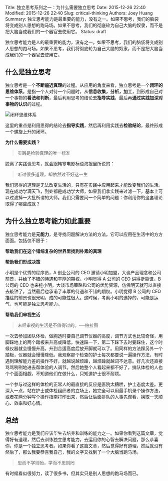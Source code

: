 Title: 独立思考系列之一：为什么需要独立思考
Date: 2015-12-26 22:40
Modified: 2015-12-26 22:40
Slug: critical-thinking
Authors: Joey Huang
Summary: 独立思考能力是最重要的能力，没有之一。如果不思考，我们的脑袋将变成别人思想的跑马场。如果不思考，我们的彻底轮为自己大脑的奴隶，而不是把大脑当成我们的一个器官去使用它。
Status: draft

独立思考能力是人的最重要的能力，没有之一。如果不思考，我们的脑袋将变成别人思想的跑马场。如果不思考，我们将彻底轮为自己大脑的奴隶，而不是把大脑当成我们的一个器官去使用它。

## 什么是独立思考

独立思考是一个**不断逼近真理**的过程。从应用的角度来看，独立思考是一个**闭环的思维体系**。是指一个人对待一个问题时，从**信息收集，分析，加工**，到形成自己对一个事物的**看法和判断**，最后利用思考的结论去**指导实践**，最后再**通过实践加深对事物的认识**的过程。

![闭环思维体系](https://raw.githubusercontent.com/kamidox/blogs/master/images/cl_flow.png)

这里的重点是利用思得的结论去**指导实践**，然后再利用实践去**检验结论**，最终形成一个螺旋上升的闭环。

**为什么需要实践？**

> 实践是检验真理的唯一标准

脱离了实践谈思考，就会跟韩寒电影标语海报里所说的：

> 听过很多道理，却依然过不好这一生

我们思得的道理是无法改变生活的，只有在实践中应用起来才能改变我们的生活。现在成功学满天飞，到处都是成功学大师，如果我们拿实践来过滤一下，基本上可以过滤掉一大批所谓的大师。我们只需要问一个简单的问题：你利用你的这套理论取得了哪些成就？

## 为什么独立思考能力如此重要

独立思考能力是**元能力**，是寻找问题解决方法的方法。它可以应用在生活中的方方面面。包括仅不限于：

**帮助我们在这个错综复杂的世界里找到朴素的真理**


**帮助我们形成决策**

小明是个优秀的程序员，A 创业公司的 CEO 邀请小明加盟，大谈产品理念和公司前景，并给了不错的待遇和丰厚的期权。小明觉得 A 公司的 CEO 讲得挺靠谱。B 公司的 CEO 也来挖小明，大谈市场策略和公司的优势资源，仿佛明天就可以直接去敲钟了，当然最后也承诺了丰厚的待遇和不错的期权。小明觉得 B 公司的 CEO 描绘的前景也很光明，成的可能性很大。这时候，考察小明的选择的，可能是运气，也可能是独立思考能力。

**帮助我们审视生活**

> 未经审视的生活是不值得过的。---柏拉图

一次去参加团队体检，做胸透时要自己调节仪器的高度，调节方式也比较奇怪，用脚踩地上的两个踏板来升高或降低。快速踩一下，第二下踩下去时要踩住，这个时候仪器就会慢慢升高，升到合适高度后放开脚就可以了。用同样的方法踩另外一个踏板，仪器就会慢慢降低。我观察那个检查的护士每次都要说一遍操作方法，有时遇到理解能力差的操作不好，就越说越烦躁，越烦躁就越词不达意。好几次还直接骂骂咧咧地进去帮体验的人调节。然后她整个人看起来都不好了，排队体检的人也个个面面相觑，不知道他们在做什么，只知道护士很不耐烦。

一个参与过这样的体检的正常人的最直接的反应是医院太糟糕，护士态度太差。更深入一点，站在护士或体检组织者的立场上，她完全可以用最手机录个操作方法，或者花两分钟写个操作指南打印出来，然后让后面排队的人事先观看，换取一天顺心、效率和好心情。

## 总结

独立思考能力是我们应该毕生去培养和训练的能力之一。如果你看到这篇文章，觉得好有道理，然后去训练独立思考能力，去运用你的心智去解决问题，那么恭喜你，你是一个独立思考者。如果你看了这篇文章，然后觉得好有道理，然后就没有然后了，那么我要恭喜我自己，我的文字又找到了一个大脑当跑马场。

> 思而不学则殆，学而不思则罔

有时候看似很努力，读了很多书，但其实只是别人思想的跑马场而已。

